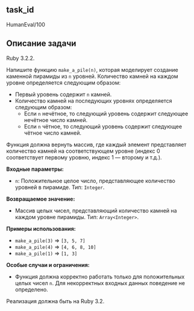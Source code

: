 ## task_id
HumanEval/100

## Описание задачи
Ruby 3.2.2.

Напишите функцию `make_a_pile(n)`, которая моделирует создание каменной пирамиды из `n` уровней.  Количество камней на каждом уровне определяется следующим образом:

* Первый уровень содержит `n` камней.
* Количество камней на последующих уровнях определяется следующим образом:
    * Если `n` нечётное, то следующий уровень содержит следующее нечётное число камней.
    * Если `n` чётное, то следующий уровень содержит следующее чётное число камней.

Функция должна вернуть массив, где каждый элемент представляет количество камней на соответствующем уровне (индекс 0 соответствует первому уровню, индекс 1 — второму и т.д.).


**Входные параметры:**

* `n`: Положительное целое число, представляющее количество уровней в пирамиде.  Тип: `Integer`.


**Возвращаемое значение:**

* Массив целых чисел, представляющий количество камней на каждом уровне пирамиды. Тип: `Array<Integer>`.


**Примеры использования:**

* `make_a_pile(3)`  =>  `[3, 5, 7]`
* `make_a_pile(4)`  =>  `[4, 6, 8, 10]`
* `make_a_pile(1)`  =>  `[1, 3]`


**Особые случаи и ограничения:**

* Функция должна корректно работать только для положительных целых чисел `n`.  Для некорректных входных данных поведение не определено.

Реализация должна быть на Ruby 3.2.

